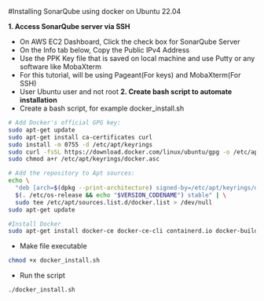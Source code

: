 #Installing SonarQube using docker on Ubuntu 22.04

**1. Access SonarQube server via SSH**
  - On AWS EC2 Dashboard, Click the check box for SonarQube Server
  - On the Info tab below, Copy the Public IPv4 Address
  - Use the PPK Key file that is saved on local machine and use Putty or any software like MobaXterm
  - For this tutorial, will be using Pageant(For keys) and MobaXterm(For SSH)
  - User Ubuntu user and not root
**2. Create bash script to automate installation**
  - Create a bash script, for example docker_install.sh
```bash
# Add Docker's official GPG key:
sudo apt-get update
sudo apt-get install ca-certificates curl
sudo install -m 0755 -d /etc/apt/keyrings
sudo curl -fsSL https://download.docker.com/linux/ubuntu/gpg -o /etc/apt/keyrings/docker.asc
sudo chmod a+r /etc/apt/keyrings/docker.asc

# Add the repository to Apt sources:
echo \
  "deb [arch=$(dpkg --print-architecture) signed-by=/etc/apt/keyrings/docker.asc] https://download.docker.com/linux/ubuntu \
  $(. /etc/os-release && echo "$VERSION_CODENAME") stable" | \
  sudo tee /etc/apt/sources.list.d/docker.list > /dev/null
sudo apt-get update

#Install Docker
sudo apt-get install docker-ce docker-ce-cli containerd.io docker-buildx-plugin docker-compose-plugin
```
  - Make file executable
```bash
chmod +x docker_install.sh
```
  - Run the script
```bash
./docker_install.sh
```




